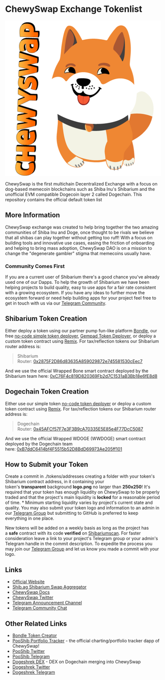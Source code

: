 # ChewySwap Exchange Tokenlist

![1.00](https://github.com/ChewySwap/chewy-tokenlist/blob/main/chewstick.png?raw=true)

ChewySwap is the first multichain Decentralized Exchange with a focus on dog-based memecoin blockchains such as Shiba Inu's Shibarium and the unofficial EVM compatible Dogecoin layer 2 called Dogechain. This repository contains the official default token list

## More Information

ChewySwap exchange was created to help bring together the two amazing communities of Shiba Inu and Doge, once thought to be rivals we believe that all shibas can play together without getting too ruff! With a focus on building tools and innovative use cases, easing the friction of onboarding and helping to bring mass adoption, ChewySwap DAO is on a mission to change the "degenerate gambler" stigma that memecoins usually have.

### Community Comes First

If you are a current user of Shibarium there's a good chance you've already used one of our Dapps. To help the growth of Shibarium we have been helping projects to build quality, easy to use apps for a fair rate consistent with a growing ecosystem. If you have any ideas to further move the ecosystem forward or need help building apps for your project feel free to get in touch with us via our [Telegram Community](https://t.me/chewyswapcommunity).

## Shibarium Token Creation

Either deploy a token using our partner pump fun-like platform [Bondle](https://bondle.xyz/), our free [no-code simple token deployer](https://token.chewy.build/), [Gempad Token Deployer](https://legacy.gempad.app/create-token), or deploy a custom token contract using [Remix](https://remix.ethereum.org/). For tax/reflection tokens our Shibarium router address is:

> Shibarium Router: [0x2875F2D86d83635A859029872e745581530cEec7](https://www.shibariumscan.io/address/0x2875F2D86d83635A859029872e745581530cEec7)

And we use the official Wrapped Bone smart contract deployed by the Shibarium team here: [0xC76F4c819D820369Fb2d7C1531aB3Bb18e6fE8d8](https://www.shibariumscan.io/address/0xC76F4c819D820369Fb2d7C1531aB3Bb18e6fE8d8?ref=blog.shib.io)

## Dogechain Token Creation

Either use our simple token [no-code token deployer](https://token.chewy.build/) or deploy a custom token contract using [Remix](https://remix.ethereum.org/). For tax/reflection tokens our Shibarium router address is:

> Dogechain Router: [0x45AFCf57F7e3F3B9cA70335E5E85e4F77DcC5087](https://www.shibariumscan.io/address/0x2875F2D86d83635A859029872e745581530cEec7)

And we use the official Wrapped WDOGE (WWDOGE) smart contract deployed by the Dogechain team here: [0xB7ddC6414bf4F5515b52D8BdD69973Ae205ff101](https://explorer.dogechain.dog/address/0xB7ddC6414bf4F5515b52D8BdD69973Ae205ff101)

## How to Submit your Token

Create a commit in ./tokens/addresses creating a folder with your token's Shibarium contract address, in it containing your token's **transparent** background **logo.png** no larger than **250x250**! It's required that your token has enough liquidity on ChewySwap to be properly traded and that the project's main liquidity is **locked** for a reasonable period of time. \* Minimum starting liquidity varies by project's current state and quality. You may also submit your token logo and information to an admin in our [Telegram Group](https://t.me/chewyswapcommunity) but submitting to GitHub is preferred to keep everything in one place.

New tokens will be added on a weekly basis as long as the project has a **safe** contract with its code **verified** on [Shibariumscan](https://www.shibariumscan.io/). For faster consideration leave a link to your project's Telegram group or your admin's Telegram handle in the commit description. To expedite the process you may join our [Telegram Group](https://t.me/ChewySwapCommunity) and let us know you made a commit with your logo.



## Links

* [Official Website](https://chewyswap.dog/)
* [Shib.ag Shibarium Swap Aggregator](https://shib.ag)
* [ChewySwap Docs](https://docs.chewyswap.dog/)
* [ChewySwap Twitter](https://twitter.com/chewyswap)
* [Telegram Announcement Channel](https://t.me/chewyswap)
* [Telegram Community Chat](https://t.me/chewyswapcommunity)

## Other Related Links

* [Bondle Token Creator](https://bondle.xyz)
* [PooShib Portfolio Tracker](https://pooshib.app/) - the official charting/portfolio tracker dapp of ChewySwap!
* [PooShib Twitter](https://twitter.com/Pooshibofficial)
* [PooShib Telegram](https://t.me/pooshib)
* [Dogeshrek DEX](https://dogeshrek.com/) - DEX on Dogechain merging into ChewySwap
* [Dogeshrek Twitter](https://twitter.com/dogeshrek)
* [Dogeshrek Telegram](https://t.me/dogeshrekchat)

